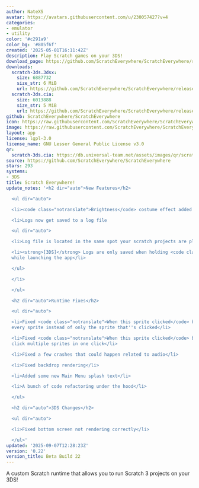 ```yaml
---
author: NateXS
avatar: https://avatars.githubusercontent.com/u/230057427?v=4
categories:
- emulator
- utility
color: '#c291a9'
color_bg: '#805f6f'
created: '2025-05-01T16:11:42Z'
description: Play Scratch games on your 3DS!
download_page: https://github.com/ScratchEverywhere/ScratchEverywhere/releases
downloads:
  scratch-3ds.3dsx:
    size: 6887732
    size_str: 6 MiB
    url: https://github.com/ScratchEverywhere/ScratchEverywhere/releases/download/0.22/scratch-3ds.3dsx
  scratch-3ds.cia:
    size: 6013888
    size_str: 5 MiB
    url: https://github.com/ScratchEverywhere/ScratchEverywhere/releases/download/0.22/scratch-3ds.cia
github: ScratchEverywhere/ScratchEverywhere
icon: https://raw.githubusercontent.com/ScratchEverywhere/ScratchEverywhere/refs/heads/main/gfx/icon.png
image: https://raw.githubusercontent.com/ScratchEverywhere/ScratchEverywhere/refs/heads/main/gfx/logo.png
layout: app
license: lgpl-3.0
license_name: GNU Lesser General Public License v3.0
qr:
  scratch-3ds.cia: https://db.universal-team.net/assets/images/qr/scratch-3ds-cia.png
source: https://github.com/ScratchEverywhere/ScratchEverywhere
stars: 293
systems:
- 3DS
title: Scratch Everywhere!
update_notes: '<h2 dir="auto">New Features</h2>

  <ul dir="auto">

  <li><code class="notranslate">Brightness</code> costume effect added!</li>

  <li>Logs now get saved to a log file

  <ul dir="auto">

  <li>Log file is located in the same spot your scratch projects are placed</li>

  <li><strong>[3DS]</strong> Logs are only saved when holding <code class="notranslate">Select</code>
  while launching the app</li>

  </ul>

  </li>

  </ul>

  <h2 dir="auto">Runtime Fixes</h2>

  <ul dir="auto">

  <li>Fixed <code class="notranslate">When this sprite clicked</code> being ran for
  every sprite instead of only the sprite that''s clicked</li>

  <li>Fixed <code class="notranslate">When this sprite clicked</code> being able to
  click multiple sprites in one click</li>

  <li>Fixed a few crashes that could happen related to audio</li>

  <li>Fixed backdrop rendering</li>

  <li>Added some new Main Menu splash text</li>

  <li>A bunch of code refactoring under the hood</li>

  </ul>

  <h2 dir="auto">3DS Changes</h2>

  <ul dir="auto">

  <li>Fixed bottom screen not rendering correctly</li>

  </ul>'
updated: '2025-09-07T12:28:23Z'
version: '0.22'
version_title: Beta Build 22
---
```

A custom Scratch runtime that allows you to run Scratch 3 projects on your 3DS!